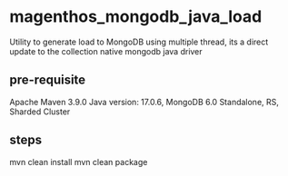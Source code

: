 # magenthos_mongodb_java_load
Utility to generate load to MongoDB using multiple thread, its a direct update to the collection native mongodb java driver

## pre-requisite
Apache Maven 3.9.0 
Java version: 17.0.6,
MongoDB 6.0
Standalone, RS, Sharded Cluster

## steps
 mvn clean install
 mvn clean package
